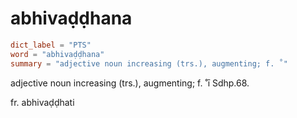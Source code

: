 # abhivaḍḍhana

``` toml
dict_label = "PTS"
word = "abhivaḍḍhana"
summary = "adjective noun increasing (trs.), augmenting; f. ˚"
```

adjective noun increasing (trs.), augmenting; f. ˚ī Sdhp.68.

fr. abhivaḍḍhati

